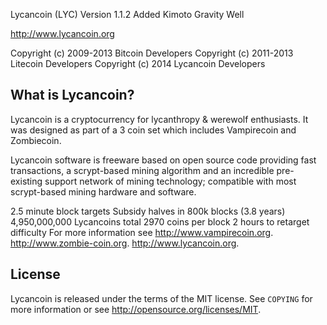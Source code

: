 Lycancoin (LYC)
Version 1.1.2
Added Kimoto Gravity Well

http://www.lycancoin.org

Copyright (c) 2009-2013 Bitcoin Developers
Copyright (c) 2011-2013 Litecoin Developers
Copyright (c) 2014 Lycancoin Developers

What is Lycancoin?
----------------
Lycancoin is a cryptocurrency for lycanthropy & werewolf enthusiasts. It was designed as part of a 3 coin set which includes Vampirecoin and Zombiecoin.

Lycancoin software is freeware based on open source code providing fast transactions, a scrypt-based mining algorithm and an incredible pre-existing support network of mining technology; compatible with most scrypt-based mining hardware and software.

2.5 minute block targets
Subsidy halves in 800k blocks (3.8 years)
4,950,000,000 Lycancoins total
2970 coins per block
2 hours to retarget difficulty
For more information see 
http://www.vampirecoin.org.
http://www.zombie-coin.org.
http://www.lycancoin.org.

License
-------

Lycancoin is released under the terms of the MIT license. See `COPYING` for more
information or see http://opensource.org/licenses/MIT.



